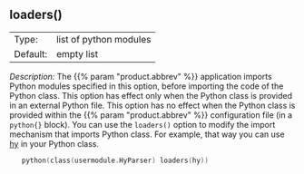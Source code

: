 ---
---
<!-- DISCLAIMER: This file is based on the syslog-ng Open Source Edition documentation https://github.com/balabit/syslog-ng-ose-guides/commit/2f4a52ee61d1ea9ad27cb4f3168b95408fddfdf2 and is used under the terms of The syslog-ng Open Source Edition Documentation License. The file has been modified by Axoflow. -->

## loaders()

|          |                        |
| -------- | ---------------------- |
| Type:    | list of python modules |
| Default: | empty list             |

*Description:* The {{% param "product.abbrev" %}} application imports Python modules specified in this option, before importing the code of the Python class. This option has effect only when the Python class is provided in an external Python file. This option has no effect when the Python class is provided within the {{% param "product.abbrev" %}} configuration file (in a `python{}` block). You can use the `loaders()` option to modify the import mechanism that imports Python class. For example, that way you can use [hy](https://github.com/hylang/hy) in your Python class.

```c
   python(class(usermodule.HyParser) loaders(hy))
```

